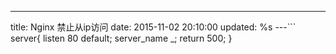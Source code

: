 ---
title: Nginx 禁止从ip访问
date: 2015-11-02 20:10:00
updated: %s
---<!--markdown-->```
    server{ 
    listen 80 default; 
    server_name _; 
    return 500; 
    } 
```